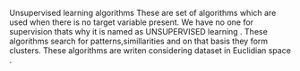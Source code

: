 
Unsupervised learning algorithms 
These are set of algorithms which are used when there is no target variable present.
We have no one for supervision thats why it is named as UNSUPERVISED learning .
These algorithms search for patterns,simillarities and on that basis they form clusters.
These algorithms are writen considering dataset in Euclidian space .
